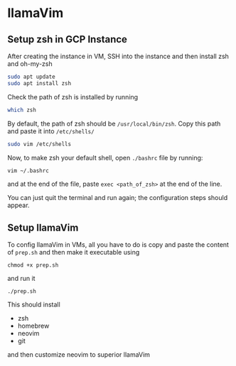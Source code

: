 # llamaVim

## Setup zsh in GCP Instance

After creating the instance in VM, SSH into the instance and then install zsh and oh-my-zsh

```bash
sudo apt update
sudo apt install zsh
```

Check the path of zsh is installed by running

```bash
which zsh
```

By default, the path of zsh should be `/usr/local/bin/zsh`. Copy this path and paste it into `/etc/shells/`

```bash
sudo vim /etc/shells
```

Now, to make zsh your default shell, open `./bashrc` file by running:

```bash
vim ~/.bashrc
```

and at the end of the file, paste `exec <path_of_zsh>` at the end of the line.

You can just quit the terminal and run again; the configuration steps should appear.

## Setup llamaVim

To config llamaVim in VMs, all you have to do is copy and paste the content of `prep.sh` and then make it executable using

`chmod +x prep.sh`

and run it

`./prep.sh`

This should install

- zsh
- homebrew
- neovim
- git

and then customize neovim to superior llamaVim
